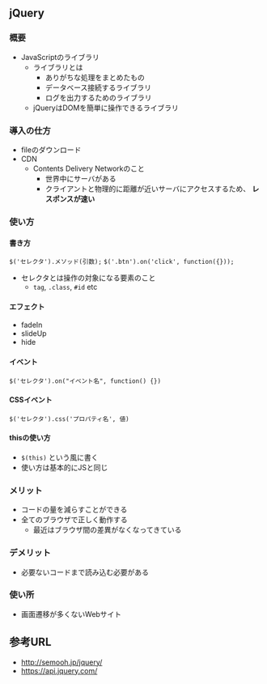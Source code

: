 ## jQuery

### 概要
- JavaScriptのライブラリ
  - ライブラリとは
    - ありがちな処理をまとめたもの
    - データベース接続するライブラリ
    - ログを出力するためのライブラリ
  - jQueryはDOMを簡単に操作できるライブラリ

### 導入の仕方
- fileのダウンロード
- CDN
  - Contents Delivery Networkのこと
    - 世界中にサーバがある
    - クライアントと物理的に距離が近いサーバにアクセスするため、 **レスポンスが速い**

### 使い方
#### 書き方
`$('セレクタ').メソッド(引数);`
`$('.btn').on('click', function({}));`
- セレクタとは操作の対象になる要素のこと
  - `tag`, `.class`, `#id` etc

#### エフェクト
- fadeIn
- slideUp
- hide

#### イベント
`$('セレクタ').on("イベント名", function() {})`

#### CSSイベント
`$('セレクタ').css('プロパティ名', 値)`

#### thisの使い方
- `$(this)` という風に書く
- 使い方は基本的にJSと同じ

### メリット
- コードの量を減らすことができる
- 全てのブラウザで正しく動作する
  - 最近はブラウザ間の差異がなくなってきている

### デメリット
- 必要ないコードまで読み込む必要がある

### 使い所
- 画面遷移が多くないWebサイト

## 参考URL
- http://semooh.jp/jquery/
- https://api.jquery.com/
